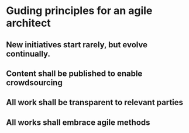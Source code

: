 # Guding principles for an agile architect

## New initiatives start rarely, but evolve continually.

## Content shall be published to enable crowdsourcing

## All work shall be transparent to relevant parties

## All works shall embrace agile methods
